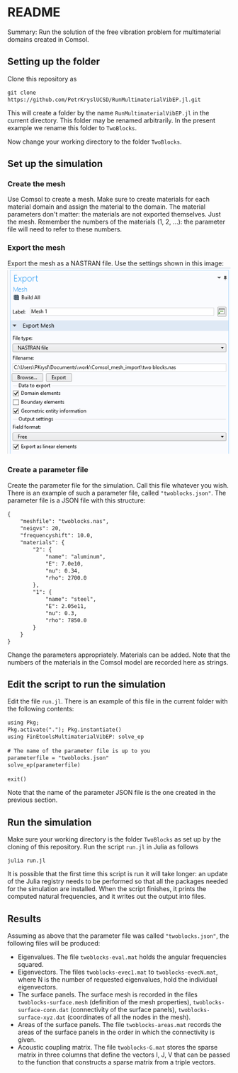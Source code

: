 # README

Summary: Run the solution of the free vibration problem for multimaterial domains created in Comsol.

## Setting up the folder

Clone this repository as
```
git clone https://github.com/PetrKryslUCSD/RunMultimaterialVibEP.jl.git
```
This will create a folder by the name `RunMultimaterialVibEP.jl` in the current directory. This folder may be renamed arbitrarily. In the present example we rename this folder to `TwoBlocks`.

Now change your working directory to the folder  `TwoBlocks`.


## Set up the simulation

### Create the mesh

Use Comsol to create a mesh. Make sure to create materials for each material domain and  assign the material to the domain. The material parameters don't matter: the materials are not exported themselves. Just the mesh. Remember the numbers of the materials (1, 2, ...): the parameter file  will need to refer to these numbers.

### Export  the mesh

Export the mesh as a NASTRAN file. Use the settings shown in this image:
![Mesh export settings](mesh_export_settings.png)

### Create a parameter file


Create the parameter file for the simulation. Call this file whatever you wish. There is an example  of such a parameter file, called `"twoblocks.json"`. The parameter file is a JSON file with this structure:
```
{
    "meshfile": "twoblocks.nas",
    "neigvs": 20,
    "frequencyshift": 10.0,
    "materials": {
        "2": {
            "name": "aluminum",
            "E": 7.0e10,
            "nu": 0.34,
            "rho": 2700.0
        },
        "1": {
            "name": "steel",
            "E": 2.05e11,
            "nu": 0.3,
            "rho": 7850.0
        }
    }
}
```
Change the parameters appropriately. Materials can be added. Note that the numbers of the materials in the Comsol model are recorded here as strings. 

## Edit the script to run the simulation

Edit the file `run.jl`. There is an example of this file in the current folder with the following contents:
```
using Pkg; 
Pkg.activate("."); Pkg.instantiate()
using FinEtoolsMultimaterialVibEP: solve_ep

# The name of the parameter file is up to you
parameterfile = "twoblocks.json"
solve_ep(parameterfile)

exit()
```
Note that the name of the parameter JSON file is the one created in the previous section.

## Run the simulation

Make sure your working directory is the folder  `TwoBlocks` as set up  by the cloning of this repository.
Run the script  `run.jl` in Julia as follows
```
julia run.jl
```
It is possible that the first time this script is run  it will take longer: an update of the Julia  registry needs to be performed so that all the packages needed for the simulation are installed.
When the script finishes, it prints the computed natural frequencies, and it writes out the output into files.


## Results

Assuming as above that the parameter file was called  `"twoblocks.json"`, the following files will be produced:

- Eigenvalues. The file   `twoblocks-eval.mat` holds the angular frequencies squared.
- Eigenvectors. The files `twoblocks-evec1.mat` to `twoblocks-evecN.mat`, where N is the number of requested eigenvalues, hold the individual eigenvectors.
- The surface panels. The surface mesh is recorded in the files `twoblocks-surface.mesh` (definition of the mesh properties),   `twoblocks-surface-conn.dat` (connectivity of the surface panels), `twoblocks-surface-xyz.dat` (coordinates of all the nodes in the mesh).  
- Areas of the surface panels. The file `twoblocks-areas.mat` records the areas of the surface panels in the order in which the connectivity is given.
- Acoustic coupling matrix. The file `twoblocks-G.mat` stores the sparse matrix in three columns that define the vectors I, J, V that can be passed to the function that constructs a sparse matrix from a triple vectors.


